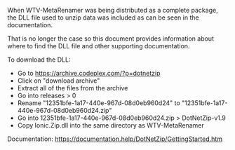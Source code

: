 When WTV-MetaRenamer was being distributed as a complete package, the DLL file used to unzip data was included as can be seen in the documentation.

That is no longer the case so this document provides information about where to find the DLL file and other supporting documentation.

To download the DLL:

* Go to https://archive.codeplex.com/?p=dotnetzip
* Click on "download archive"
* Extract all of the files from the archive
* Go into releases > 0
* Rename "12351bfe-1a17-440e-967d-08d0eb960d24" to "12351bfe-1a17-440e-967d-08d0eb960d24.zip"
* Go into 12351bfe-1a17-440e-967d-08d0eb960d24.zip > DotNetZip-v1.9
* Copy Ionic.Zip.dll into the same directory as WTV-MetaRenamer

Documentation: https://documentation.help/DotNetZip/GettingStarted.htm
